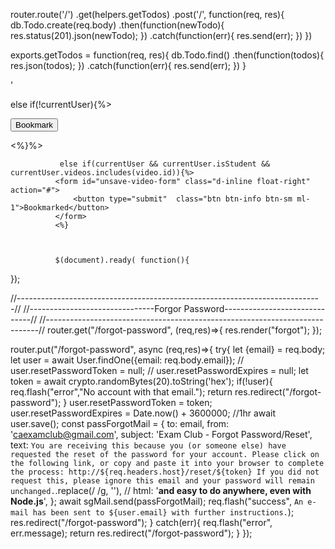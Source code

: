 <!--PAGINATION CODE Page numbers-->
<!--<div class="my-5">-->
<!--    <% if(videos.page-1){%>-->
<!--        <a href="/videos?page=<%=videos.page -1 %>">Prev</a>-->
<!--    <%}%>-->
    
<!--    <% for(let i=1; i<=videos.pages; i++){%>-->
<!--        <a href="/videos?page=<%=i%>" <%= (i===videos.page) ? "style = color:#000" : "" %>-->
<!--        ><%=i%></a>-->
<!--    <%}%>-->
    
<!--    <% if(videos.page+1 <= videos.pages){%>-->
<!--        <a href="/videos?page=<%=videos.page +1 %>">Next</a>-->
<!--    <%}%>-->
    
<!--</div>-->

<span class="glyphicon"><i class="fas fa-file-download"></i></span>
router.route('/')
 .get(helpers.getTodos)
 .post('/', function(req, res){
  db.Todo.create(req.body)
  .then(function(newTodo){
      res.status(201).json(newTodo);
  })
  .catch(function(err){
      res.send(err);
  })
})

exports.getTodos = function(req, res){
    db.Todo.find()
    .then(function(todos){
        res.json(todos);
    })
    .catch(function(err){
        res.send(err);
    })
}


<a href="#"><span class="pr-2"><i class="fas fa-thumbs-up"></i></span></a> 
<a href="#" title="Share"><span class="pr-2"><i class="fas fa-share-alt"></i></span></a>'					


else if(!currentUser){%>
               <form id="save-video-form" class="d-inline float-right" action="#">
                  <button type="submit" class="btn btn-warning btn-sm ml-1 student-alert">Bookmark</button>
              </form>
              <%}%>
              
              
              
               else if(currentUser && currentUser.isStudent && currentUser.videos.includes(video.id)){%>
              <form id="unsave-video-form" class="d-inline float-right" action="#">
                  <button type="submit"  class="btn btn-info btn-sm ml-1">Bookmarked</button>
              </form>
              <%} 
              
              
              
              $(document).ready( function(){

   });
   
   <a href="#"><span class="pr-2"><i class="fas fa-thumbs-up"></i></span></a>
   
   
   //----------------------------------------------------------------------------//
//-------------------------------Forgor Password------------------------------//
//----------------------------------------------------------------------------//
router.get("/forgot-password", (req,res)=>{
    res.render("forgot");
});


router.put("/forgot-password", async (req,res)=>{
    try{
    let {email} = req.body;
    let user = await User.findOne({email: req.body.email});
    // user.resetPasswordToken = null;
    // user.resetPasswordExpires = null;
    let token = await crypto.randomBytes(20).toString('hex');
    if(!user){
        req.flash("error","No account with that email.");
        return res.redirect("/forgot-password");
    } 
    user.resetPasswordToken = token;
    user.resetPasswordExpires = Date.now() + 3600000; //1hr
    await user.save();
    const passForgotMail = {
              to: email,
              from: 'caexamclub@gmail.com',
              subject: 'Exam Club - Forgot Password/Reset',
              text: `You are receiving this because you (or someone else) have requested the reset of the password for your account.
			  Please click on the following link, or copy and paste it into your browser to complete the process:
			  http://${req.headers.host}/reset/${token}
			  If you did not request this, please ignore this email and your password will remain unchanged.`.replace(/			  /g, ''),
            //   html: '<strong>and easy to do anywhere, even with Node.js</strong>',
            };
    await sgMail.send(passForgotMail);
    req.flash("success", `An e-mail has been sent to ${user.email} with further instructions.`);
    res.redirect("/forgot-password");
    } catch(err){
        req.flash("error", err.message);
        return res.redirect("/forgot-password");
    }
});


 